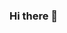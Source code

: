 ### Hi there 👋

<!--
**codymen/codymen** is a ✨ _special_ ✨ repository because its `README.md` (this file) appears on your GitHub profile.

Here are some ideas to get you started:

**codymen/codymen** is a ✨ _special_ ✨ repository because its `README.md` (this file) appears on your GitHub profile.
Here are some ideas to get you started:
- 🔭 I’m currently working on:  TMS (Transportation Management Software), focusing on improving logistics and trucking operations.
🌱 I’m currently learning:  Vue.js to expand my skills in front-end development and build dynamic web applications.
👯 I’m looking to collaborate on:  Vue.js projects, especially ones related to logistics, trucking, or any other software involving transportation and supply chain management. I'm also open to any project that involves practicing multiple languages and frameworks.
🤔 I’m looking for help with: Advancing my coding skills and improving my familiarity with multiple applications and programming languages. I want to practice more to become more proficient in software development and tackle a wide range of problems.
💬 Ask me about: Feel free to ask me about logistics, trucking, and the overall transportation industry, as it's an area where I have substantial knowledge and experience.
📫 How to reach me:  You can reach me at Konyaxpress@gmail.com for any inquiries, collaborations, or just to chat about tech and logistics!
😄 Pronouns: He/Him.
⚡ Fun fact:  I’ve been involved in logistics for several years, and I love finding innovative ways to streamline and optimize operations within the trucking industry. I also enjoy problem-solving and learning new technologies!
-->
